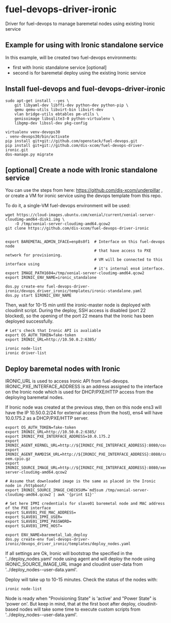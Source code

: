 # fuel-devops-driver-ironic
Driver for fuel-devops to manage baremetal nodes using existing Ironic service

Example for using with Ironic standalone service
------------------------------------------------

In this example, will be created two fuel-devops environments:
- first with Ironic standalone service [optional]
- second is for baremetal deploy using the existing Ironic service

Install fuel-devops and fuel-devops-driver-ironic
-------------------------------------------------

    sudo apt-get install --yes \
        git libyaml-dev libffi-dev python-dev python-pip \
        qemu qemu-utils libvirt-bin libvirt-dev
        vlan bridge-utils ebtables pm-utils \
        genisoimage libsqlite3-0 python-virtualenv \
        libgmp-dev libssl-dev pkg-config

    virtualenv venv-devops30
    . venv-devops30/bin/activate
    pip install git+git://github.com/openstack/fuel-devops.git
    pip install git+git://github.com/dis-xcom/fuel-devops-driver-ironic.git
    dos-manage.py migrate

[optional] Create a node with Ironic standalone service
-------------------------------------------------------

You can use the steps from here: https://github.com/dis-xcom/underpillar ,
or create a VM for ironic service using the devops template from this repo.

To do it, a single-VM fuel-devops environment will be used:

    wget https://cloud-images.ubuntu.com/xenial/current/xenial-server-cloudimg-amd64-disk1.img \
        -O /tmp/xenial-server-cloudimg-amd64.qcow2
    git clone https://github.com/dis-xcom/fuel-devops-driver-ironic


    export BAREMETAL_ADMIN_IFACE=enp8s0f1  # Interface on this fuel-devops node
                                           # that have access to PXE network for provisioning.
                                           # VM will be connected to this interface using
                                           # it's internal ens4 interface.
    export IMAGE_PATH1604=/tmp/xenial-server-cloudimg-amd64.qcow2
    export IRONIC_ENV_NAME=ironic_standalone

    dos.py create-env fuel-devops-driver-ironic/devops_driver_ironic/templates/ironic-standalone.yaml
    dos.py start $IRONIC_ENV_NAME


Then, wait for 10-15 min until the ironic-master node is deployed with cloudinit script.
During the deploy, SSH access is disabled (port 22 blocked), so the opening of the port 22
means that the Ironic has been deployed successfully.

    # Let's check that Ironic API is avaliable
    export OS_AUTH_TOKEN=fake-token
    export IRONIC_URL=http://10.50.0.2:6385/

    ironic node-list
    ironic driver-list


Deploy baremetal nodes with Ironic
----------------------------------

IRONIC_URL is used to access Ironic API from fuel-devops.
IRONIC_PXE_INTERFACE_ADDRESS is an address assigned to the interface on the Ironic node
which is used for DHCP/PXE/HTTP access from the deploying baremetal nodes.

If Ironic node was created at the previous step, then on this node
ens3 will have the IP 10.50.0.2/24 for external access (from the host),
ens4 will have 10.0.175.2 as a DHCP/PXE/HTTP server.

    export OS_AUTH_TOKEN=fake-token
    export IRONIC_URL=http://10.50.0.2:6385/
    export IRONIC_PXE_INTERFACE_ADDRESS=10.0.175.2
    export IRONIC_AGENT_KERNEL_URL=http://${IRONIC_PXE_INTERFACE_ADDRESS}:8080/coreos_production_pxe.vmlinuz
    export IRONIC_AGENT_RAMDISK_URL=http://${IRONIC_PXE_INTERFACE_ADDRESS}:8080/coreos_production_pxe_image-oem.cpio.gz
    export IRONIC_SOURCE_IMAGE_URL=http://${IRONIC_PXE_INTERFACE_ADDRESS}:8080/xenial-server-cloudimg-amd64.qcow2

    # Assume that downloaded image is the same as placed in the Ironic node in /httpboot/
    export IRONIC_SOURCE_IMAGE_CHECKSUM=`md5sum /tmp/xenial-server-cloudimg-amd64.qcow2 | awk '{print $1}'`

    # Set here IPMI credentials for slave01 baremetal node and MAC address of the PXE interface
    export SLAVE01_PXE_MAC_ADDRESS=
    export SLAVE01_IPMI_USER=
    export SLAVE01_IPMI_PASSWORD=
    export SLAVE01_IPMI_HOST=

    export ENV_NAME=baremetal_lab_deploy
    dos.py create-env fuel-devops-driver-ironic/devops_driver_ironic/templates/deploy_nodes.yaml

If all settings are Ok, Ironic will bootstrap the specified in the '../deploy_nodes.yaml' node using
agent and will deploy the node using IRONIC_SOURCE_IMAGE_URL image and cloudinit user-data
from '../deploy_nodes--user-data.yaml'.

Deploy will take up to 10-15 minutes. Check the status of the nodes with:

    ironic node-list

Node is ready when "Provisioning State" is 'active' and "Power State" is 'power on'.
But keep in mind, that at the first boot after deploy, cloudinit-based nodes will take
some time to execute custom scripts from '../deploy_nodes--user-data.yaml'.
